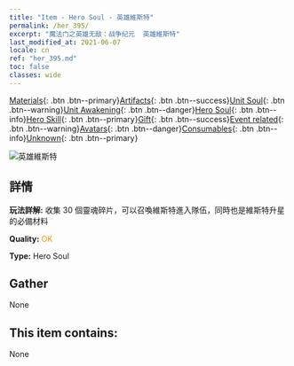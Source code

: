 ```yaml
---
title: "Item - Hero Soul - 英雄維斯特"
permalink: /her_395/
excerpt: "魔法门之英雄无敌：战争纪元  英雄維斯特"
last_modified_at: 2021-06-07
locale: cn
ref: "her_395.md"
toc: false
classes: wide
---
```

 [Materials](/ItemsCN/){: .btn .btn--primary}[Artifacts](/ItemsCN/Artifacts/){: .btn .btn--success}[Unit Soul](/ItemsCN/UnitSoul/){: .btn .btn--warning}[Unit Awakening](/ItemsCN/UnitAwakening/){: .btn .btn--danger}[Hero Soul](/ItemsCN/HeroSoul/){: .btn .btn--info}[Hero Skill](/ItemsCN/HeroSkill/){: .btn .btn--primary}[Gift](/ItemsCN/Gift/){: .btn .btn--success}[Event related](/ItemsCN/Events/){: .btn .btn--warning}[Avatars](/ItemsCN/Avatars/){: .btn .btn--danger}[Consumables](/ItemsCN/Consumables/){: .btn .btn--info}[Unknown](/ItemsCN/Unknown/){: .btn .btn--primary}

 ![英雄維斯特](/images/h/h_Wystan.jpg)

## 詳情
 **玩法詳解:** 收集 30 個靈魂碎片，可以召喚維斯特進入隊伍，同時也是維斯特升星的必備材料

 **Quality:** <span style="color: #FF8C00">OK</span>

 **Type:** Hero Soul

## Gather

  None

## This item contains:

  None

